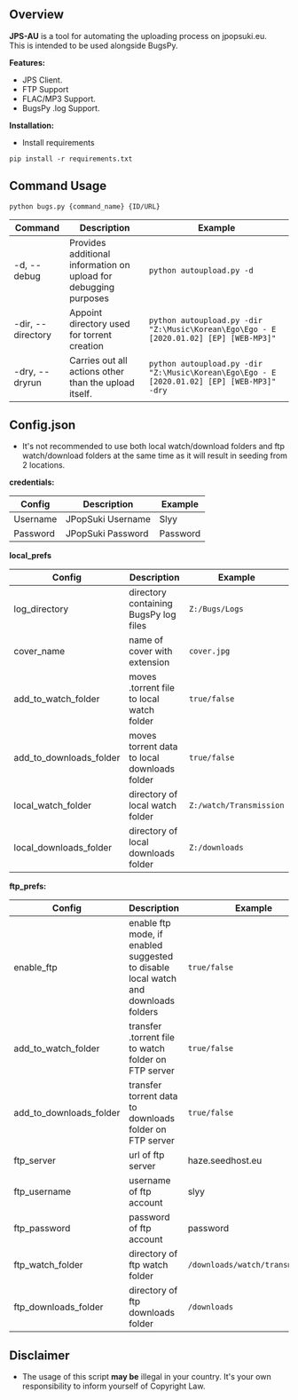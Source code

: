 ## Overview
**JPS-AU** is a tool for automating the uploading process on jpopsuki.eu.  
This is intended to be used alongside BugsPy.

**Features:**
- JPS Client.
- FTP Support
- FLAC/MP3 Support.
- BugsPy .log Support.

**Installation:**
- Install requirements
```
pip install -r requirements.txt
```

## Command Usage
```
python bugs.py {command_name} {ID/URL}
```
Command  | Description  | Example
------------- | ------------- | -------------
-d, --debug | Provides additional information on upload for debugging purposes | `python autoupload.py -d`
-dir, --directory | Appoint directory used for torrent creation | `python autoupload.py -dir "Z:\Music\Korean\Ego\Ego - E [2020.01.02] [EP] [WEB-MP3]"`
-dry, --dryrun | Carries out all actions other than the upload itself.| `python autoupload.py -dir "Z:\Music\Korean\Ego\Ego - E [2020.01.02] [EP] [WEB-MP3]" -dry`

## Config.json  

- It's not recommended to use both local watch/download folders and ftp watch/download folders at the same time as it will result in seeding from 2 locations.

**credentials:**

Config  | Description  | Example
------------- | ------------- | -------------
Username | JPopSuki Username | Slyy
Password  | JPopSuki Password | Password

**local_prefs**  

Config  | Description  | Example
------------- | ------------- | -------------
log_directory | directory containing BugsPy log files  | `Z:/Bugs/Logs`
cover_name | name of cover with extension | `cover.jpg` 
add_to_watch_folder | moves .torrent file to local watch folder | `true/false`  
add_to_downloads_folder | moves torrent data to local downloads folder | `true/false`  
local_watch_folder | directory of local watch folder | `Z:/watch/Transmission` 
local_downloads_folder | directory of local downloads folder | `Z:/downloads`  


**ftp_prefs:**

Config  | Description  | Example
------------- | ------------- | -------------
enable_ftp  | enable ftp mode, if enabled suggested to disable local watch and downloads folders | `true/false`
add_to_watch_folder | transfer .torrent file to watch folder on FTP server | `true/false`
add_to_downloads_folder | transfer torrent data to downloads folder on FTP server | `true/false`
ftp_server | url of ftp server | haze.seedhost.eu
ftp_username | username of ftp account | slyy
ftp_password | password of ftp account | password
ftp_watch_folder | directory of ftp watch folder | `/downloads/watch/transmission` 
ftp_downloads_folder | directory of ftp downloads folder | `/downloads` 


## Disclaimer
- The usage of this script **may be** illegal in your country. It's your own responsibility to inform yourself of Copyright Law.
